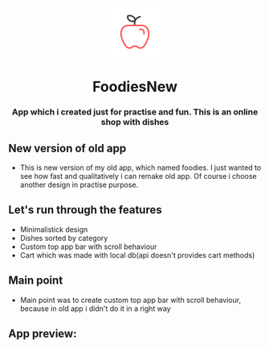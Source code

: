 <div align="center">

<img src="docs/app_icon.svg" width="100" height="100"/>

# FoodiesNew

### App which i created just for practise and fun. This is an online shop with dishes

</div>

## New version of old app
- This is new version of my old app, which named foodies. I just wanted to see how fast and qualitatively i can remake old app. Of course i choose another design in practise purpose.
## Let's run through the features
- Minimalistick design
- Dishes sorted by category
- Custom top app bar with scroll behaviour
- Cart which was made with local db(api doesn't provides cart methods)
## Main point
- Main point was to create custom top app bar with scroll behaviour, because in old app i didn't do it in a right way
## App preview:
